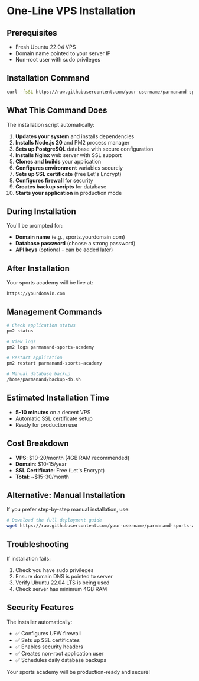 # One-Line VPS Installation

## Prerequisites
- Fresh Ubuntu 22.04 VPS
- Domain name pointed to your server IP
- Non-root user with sudo privileges

## Installation Command

```bash
curl -fsSL https://raw.githubusercontent.com/your-username/parmanand-sports-academy/main/install.sh | bash
```

## What This Command Does

The installation script automatically:

1. **Updates your system** and installs dependencies
2. **Installs Node.js 20** and PM2 process manager
3. **Sets up PostgreSQL** database with secure configuration
4. **Installs Nginx** web server with SSL support
5. **Clones and builds** your application
6. **Configures environment** variables securely
7. **Sets up SSL certificate** (free Let's Encrypt)
8. **Configures firewall** for security
9. **Creates backup scripts** for database
10. **Starts your application** in production mode

## During Installation

You'll be prompted for:
- **Domain name** (e.g., sports.yourdomain.com)
- **Database password** (choose a strong password)
- **API keys** (optional - can be added later)

## After Installation

Your sports academy will be live at:
```
https://yourdomain.com
```

## Management Commands

```bash
# Check application status
pm2 status

# View logs
pm2 logs parmanand-sports-academy

# Restart application
pm2 restart parmanand-sports-academy

# Manual database backup
/home/parmanand/backup-db.sh
```

## Estimated Installation Time
- **5-10 minutes** on a decent VPS
- Automatic SSL certificate setup
- Ready for production use

## Cost Breakdown
- **VPS**: $10-20/month (4GB RAM recommended)
- **Domain**: $10-15/year
- **SSL Certificate**: Free (Let's Encrypt)
- **Total**: ~$15-30/month

## Alternative: Manual Installation

If you prefer step-by-step manual installation, use:
```bash
# Download the full deployment guide
wget https://raw.githubusercontent.com/your-username/parmanand-sports-academy/main/VPS_DEPLOYMENT_GUIDE.md
```

## Troubleshooting

If installation fails:
1. Check you have sudo privileges
2. Ensure domain DNS is pointed to server
3. Verify Ubuntu 22.04 LTS is being used
4. Check server has minimum 4GB RAM

## Security Features

The installer automatically:
- ✅ Configures UFW firewall
- ✅ Sets up SSL certificates
- ✅ Enables security headers
- ✅ Creates non-root application user
- ✅ Schedules daily database backups

Your sports academy will be production-ready and secure!